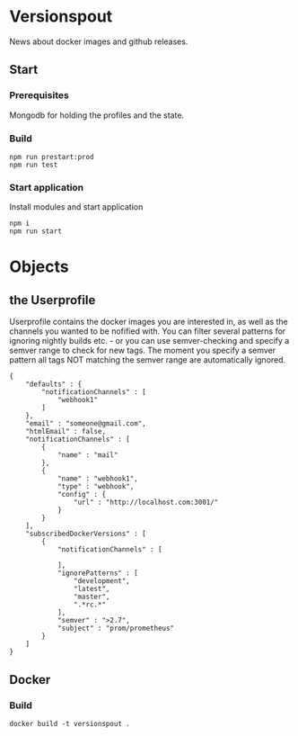 # Versionspout

News about docker images and github releases.

## Start

### Prerequisites
Mongodb for holding the profiles and the state.

### Build
```
npm run prestart:prod
npm run test
```

### Start application
Install modules and start application
```
npm i
npm run start
```

# Objects
## the Userprofile
Userprofile contains the docker images you are interested in, as well as the channels you wanted to be nofified with. You can filter several patterns for ignoring nightly builds etc. - or you can use semver-checking and specify a semver range to check for new tags. The moment you specify a semver pattern all tags NOT matching the semver range are automatically ignored.

```
{ 
    "defaults" : {
        "notificationChannels" : [
            "webhook1"
        ]
    }, 
    "email" : "someone@gmail.com", 
    "htmlEmail" : false, 
    "notificationChannels" : [
        {
            "name" : "mail"
        }, 
        {
            "name" : "webhook1", 
            "type" : "webhook", 
            "config" : {
                "url" : "http://localhost.com:3001/"
            }
        }
    ], 
    "subscribedDockerVersions" : [
        {
            "notificationChannels" : [

            ], 
            "ignorePatterns" : [
                "development", 
                "latest", 
                "master", 
                ".*rc.*"
            ], 
            "semver" : ">2.7", 
            "subject" : "prom/prometheus" 
        }
    ]
}
```

## Docker

### Build
```
docker build -t versionspout .
```

